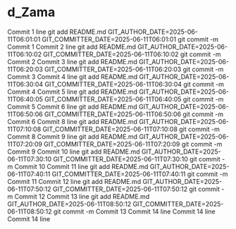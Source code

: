 # d_Zama
Commit 1 line git add README.md GIT_AUTHOR_DATE=2025-06-11T06:01:01 GIT_COMMITTER_DATE=2025-06-11T06:01:01 git commit -m Commit 1
Commit 2 line git add README.md GIT_AUTHOR_DATE=2025-06-11T06:10:02 GIT_COMMITTER_DATE=2025-06-11T06:10:02 git commit -m Commit 2
Commit 3 line git add README.md GIT_AUTHOR_DATE=2025-06-11T06:20:03 GIT_COMMITTER_DATE=2025-06-11T06:20:03 git commit -m Commit 3
Commit 4 line git add README.md GIT_AUTHOR_DATE=2025-06-11T06:30:04 GIT_COMMITTER_DATE=2025-06-11T06:30:04 git commit -m Commit 4
Commit 5 line git add README.md GIT_AUTHOR_DATE=2025-06-11T06:40:05 GIT_COMMITTER_DATE=2025-06-11T06:40:05 git commit -m Commit 5
Commit 6 line git add README.md GIT_AUTHOR_DATE=2025-06-11T06:50:06 GIT_COMMITTER_DATE=2025-06-11T06:50:06 git commit -m Commit 6
Commit 8 line git add README.md GIT_AUTHOR_DATE=2025-06-11T07:10:08 GIT_COMMITTER_DATE=2025-06-11T07:10:08 git commit -m Commit 8
Commit 9 line git add README.md GIT_AUTHOR_DATE=2025-06-11T07:20:09 GIT_COMMITTER_DATE=2025-06-11T07:20:09 git commit -m Commit 9
Commit 10 line git add README.md GIT_AUTHOR_DATE=2025-06-11T07:30:10 GIT_COMMITTER_DATE=2025-06-11T07:30:10 git commit -m Commit 10
Commit 11 line git add README.md GIT_AUTHOR_DATE=2025-06-11T07:40:11 GIT_COMMITTER_DATE=2025-06-11T07:40:11 git commit -m Commit 11
Commit 12 line git add README.md GIT_AUTHOR_DATE=2025-06-11T07:50:12 GIT_COMMITTER_DATE=2025-06-11T07:50:12 git commit -m Commit 12
Commit 13 line git add README.md GIT_AUTHOR_DATE=2025-06-11T08:50:12 GIT_COMMITTER_DATE=2025-06-11T08:50:12 git commit -m Commit 13
Commit 14 line
Commit 14 line
Commit 14 line
